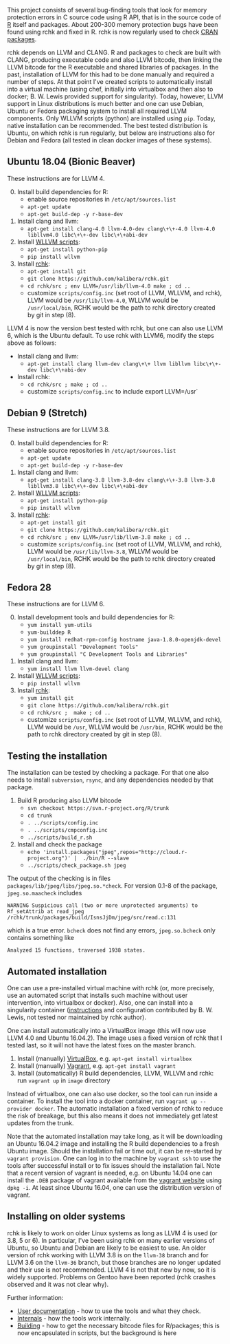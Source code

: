 
This project consists of several bug-finding tools that look for memory
protection errors in C source code using R API, that is in the source code
of [R](http://www.r-project.org/) itself and packages.  About 200-300 memory
protection bugs have been found using rchk and fixed in R. rchk is
now regularly used to check
[CRAN packages](https://github.com/kalibera/cran-checks/tree/master/rchk).

rchk depends on LLVM and CLANG.  R and packages to check are built with
CLANG, producing executable code and also LLVM bitcode, then linking the
LLVM bitcode for the R executable and shared libraries of packages.  In the
past, installation of LLVM for this had to be done manually and required a
number of steps.  At that point I've created scripts to automatically
install into a virtual machine (using chef, initially into virtualbox and
then also to docker; B.  W.  Lewis provided support for singularity). 
Today, however, LLVM support in Linux distributions is much better and one
can use Debian, Ubuntu or Fedora packaging system to install all required
LLVM components.  Only WLLVM scripts (python) are installed using `pip`. 
Today, native installation can be recommended.  The best tested distribution
is Ubuntu, on which rchk is run regularly, but below are instructions also
for Debian and Fedora (all tested in clean docker images of these systems).

## Ubuntu 18.04 (Bionic Beaver)

These instructions are for LLVM 4.

0. Install build dependencies for R:
	* enable source repositories in `/etc/apt/sources.list`
	* `apt-get update`
	* `apt-get build-dep -y r-base-dev`
1. Install clang and llvm:
	* `apt-get install clang-4.0 llvm-4.0-dev clang\+\+-4.0 llvm-4.0 libllvm4.0 libc\+\+-dev libc\+\+abi-dev`
2. Install [WLLVM scripts](https://github.com/travitch/whole-program-llvm):
	* `apt-get install python-pip`
	* `pip install wllvm`
3. Install [rchk](https://github.com/kalibera/rchk.git):
	* `apt-get install git`
	* `git clone https://github.com/kalibera/rchk.git`
	* `cd rchk/src ; env LLVM=/usr/lib/llvm-4.0 make ; cd ..`
	* customize `scripts/config.inc` (set root of LLVM, WLLVM, and rchk), LLVM
	would be `/usr/lib/llvm-4.0`, WLLVM would be `/usr/local/bin`, RCHK would be the
	path to rchk directory created by git in step (8).

LLVM 4 is now the version best tested with rchk, but one can also use LLVM
6, which is the Ubuntu default.  To use rchk with LLVM6, modify the steps
above as follows:

* Install clang and llvm:
	* `apt-get install clang llvm-dev clang\+\+ llvm libllvm libc\+\+-dev libc\+\+abi-dev`
* Install rchk:
	* `cd rchk/src ; make ; cd ..`
	* customize `scripts/config.inc` to include export LLVM=/usr`

## Debian 9 (Stretch)

These instructions are for LLVM 3.8.

0. Install build dependencies for R:
	* enable source repositories in `/etc/apt/sources.list`
	* `apt-get update`
	* `apt-get build-dep -y r-base-dev`
1. Install clang and llvm:
	* `apt-get install clang-3.8 llvm-3.8-dev clang\+\+-3.8 llvm-3.8 libllvm3.8 libc\+\+-dev libc\+\+abi-dev`
2. Install [WLLVM scripts](https://github.com/travitch/whole-program-llvm):
	* `apt-get install python-pip`
	* `pip install wllvm`
3. Install [rchk](https://github.com/kalibera/rchk.git):
	* `apt-get install git`
	* `git clone https://github.com/kalibera/rchk.git`
	* `cd rchk/src ; env LLVM=/usr/lib/llvm-3.8 make ; cd ..`
	* customize `scripts/config.inc` (set root of LLVM, WLLVM, and rchk), LLVM
	would be `/usr/lib/llvm-3.8`, WLLVM would be `/usr/local/bin`, RCHK would be the
	path to rchk directory created by git in step (8).

## Fedora 28

These instructions are for LLVM 6.

0. Install development tools and build dependencies for R:
	* `yum install yum-utils`
	* `yum-builddep R`
	* `yum install redhat-rpm-config hostname java-1.8.0-openjdk-devel`
	* `yum groupinstall "Development Tools"`
	* `yum groupinstall "C Development Tools and Libraries"`
1. Install clang and llvm:
	* `yum install llvm llvm-devel clang`
2. Install [WLLVM scripts](https://github.com/travitch/whole-program-llvm):
	* `pip install wllvm`
3. Install [rchk](https://github.com/kalibera/rchk.git):
	* `yum install git`
	* `git clone https://github.com/kalibera/rchk.git`
	* `cd rchk/src ;  make ; cd ..`
	* customize `scripts/config.inc` (set root of LLVM, WLLVM, and rchk), LLVM
	would be `/usr`, WLLVM would be `/usr/bin`, RCHK would be the
	path to rchk directory created by git in step (8).


## Testing the installation

The installation can be tested by checking a package.  For that one also
needs to install `subversion`, `rsync`, and any dependencies needed by that
package.

1. Build R producing also LLVM bitcode
	* `svn checkout https://svn.r-project.org/R/trunk`
	* `cd trunk`
	* `. ../scripts/config.inc`
	* `. ../scripts/cmpconfig.inc`
	* `../scripts/build_r.sh`
2. Install and check the package
	* `echo 'install.packages("jpeg",repos="http://cloud.r-project.org")' |  ./bin/R --slave`
	* `../scripts/check_package.sh jpeg`

The output of the checking is in files
`packages/lib/jpeg/libs/jpeg.so.*check`. For version 0.1-8 of the package,
`jpeg.so.maacheck` includes

```
WARNING Suspicious call (two or more unprotected arguments) to Rf_setAttrib at read_jpeg /rchk/trunk/packages/build/IsnsJjDm/jpeg/src/read.c:131
```

which is a true error. `bcheck` does not find any errors, `jpeg.so.bcheck`
only contains something like

```
Analyzed 15 functions, traversed 1938 states.
```

## Automated installation

One can use a pre-installed virtual machine with rchk (or, more precisely,
use an automated script that installs such machine without user
intervention, into virtualbox or docker).  Also, one can install into a
singularity container ([instructions](image/README_SINGULARITY.md) and
configuration contributed by B. W. Lewis, not tested nor maintained by
rchk author).

One can install automatically into a VirtualBox image (this will now use
LLVM 4.0 and Ubuntu 16.04.2). The image uses a fixed version of rchk that I
tested last, so it will not have the latest fixes on the master branch.

1. Install (manually) [VirtualBox](https://www.virtualbox.org/wiki/Downloads), e.g. `apt-get install virtualbox`
2. Install (manually) [Vagrant](https://www.vagrantup.com/), e.g. `apt-get install vagrant`
3. Install (automatically) R build dependencies, LLVM, WLLVM and rchk: run `vagrant up` in `image` directory

Instead of virtualbox, one can also use docker, so the tool can run inside a
container.  To install the tool into a docker container, run `vagrant up
--provider docker`. The automatic installation a fixed version of rchk
to reduce the risk of breakage, but this also means it does not immediately
get latest updates from the trunk.

Note that the automated installation may take long, as it will be
downloading an Ubuntu 16.04.2 image and installing the R build dependencies
to a fresh Ubuntu image. Should the installation fail or time out, it can
be re-started by `vagrant provision`. One can log in to the machine by
`vagrant ssh` to use the tools after successful install or to fix issues
should the installation fail. Note that a recent version of vagrant is
needed, e.g. on Ubuntu 14.04 one can install the `.DEB` package of vagrant
available from the [vagrant website](https://www.vagrantup.com/downloads.html)
using `dpkg -i`. At least since Ubuntu 16.04, one can use the distribution
version of vagrant.

## Installing on older systems

rchk is likely to work on older Linux systems as long as LLVM 4 is used (or
3.8, 5 or 6).  In particular, I've been using rchk on many earlier versions
of Ubuntu, so Ubuntu and Debian are likely to be easiest to use.  An older
version of rchk working with LLVM 3.8 is on the `llvm-38` branch and for
LLVM 3.6 on the `llvm-36` branch, but those branches are no longer updated
and their use is not recommended.  LLVM 4 is not that new by now, so it is
widely supported. Problems on Gentoo have been reported (rchk crashes
observed and it was not clear why). 

Further information:

* [User documentation](doc/USAGE.md) - how to use the tools and what they check.
* [Internals](doc/INTERNALS.md) - how the tools work internally.
* [Building](doc/BUILDING.md) - how to get the necessary bitcode files for R/packages; this is now encapsulated in scripts, but the background is here
